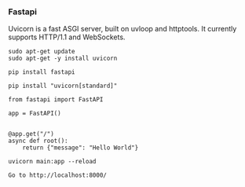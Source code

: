 ### Fastapi 

Uvicorn is a fast ASGI server, built on uvloop and httptools. It currently supports HTTP/1.1 and WebSockets.

```
sudo apt-get update
sudo apt-get -y install uvicorn
```

```
pip install fastapi
```

```
pip install "uvicorn[standard]"
```

```
from fastapi import FastAPI

app = FastAPI()


@app.get("/")
async def root():
    return {"message": "Hello World"}
```

```
uvicorn main:app --reload
```

```
Go to http://localhost:8000/
```




